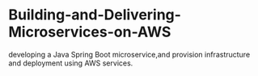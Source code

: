 # Building-and-Delivering-Microservices-on-AWS
developing a Java Spring Boot microservice,and provision infrastructure and deployment using AWS services.
